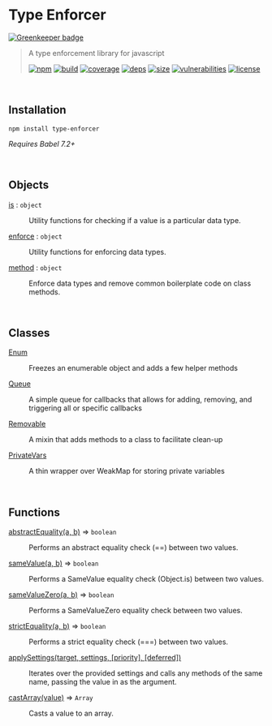 # Type Enforcer

[![Greenkeeper badge](https://badges.greenkeeper.io/DarrenPaulWright/type-enforcer.svg)](https://greenkeeper.io/)


> A type enforcement library for javascript
>
> [![npm][npm]][npm-url]
[![build][build]][build-url]
[![coverage][coverage]][coverage-url]
[![deps][deps]][deps-url]
[![size][size]][size-url]
[![vulnerabilities][vulnerabilities]][vulnerabilities-url]
[![license][license]][license-url]

<br><a name="Installation"></a>

## Installation
```
npm install type-enforcer
```
_Requires Babel 7.2+_


<br>

## Objects

<dl>
<dt><a href="docs/is.md">is</a> : <code>object</code></dt>
<dd><p>Utility functions for checking if a value is a particular data type.</p>
</dd>
<dt><a href="docs/enforce.md">enforce</a> : <code>object</code></dt>
<dd><p>Utility functions for enforcing data types.</p>
</dd>
<dt><a href="docs/method.md">method</a> : <code>object</code></dt>
<dd><p>Enforce data types and remove common boilerplate code on class methods.</p>
</dd>
</dl>

<br>

## Classes

<dl>
<dt><a href="docs/Enum.md">Enum</a></dt>
<dd><p>Freezes an enumerable object and adds a few helper methods</p>
</dd>
<dt><a href="docs/Queue.md">Queue</a></dt>
<dd><p>A simple queue for callbacks that allows for adding, removing, and triggering all or specific callbacks</p>
</dd>
<dt><a href="docs/Removable.md">Removable</a></dt>
<dd><p>A mixin that adds methods to a class to facilitate clean-up</p>
</dd>
<dt><a href="docs/PrivateVars.md">PrivateVars</a></dt>
<dd><p>A thin wrapper over WeakMap for storing private variables</p>
</dd>
</dl>

<br>

## Functions

<dl>
<dt><a href="docs/abstractEquality.md">abstractEquality(a, b)</a> ⇒ <code>boolean</code></dt>
<dd><p>Performs an abstract equality check (==) between two values.</p>
</dd>
<dt><a href="docs/sameValue.md">sameValue(a, b)</a> ⇒ <code>boolean</code></dt>
<dd><p>Performs a SameValue equality check (Object.is) between two values.</p>
</dd>
<dt><a href="docs/sameValueZero.md">sameValueZero(a, b)</a> ⇒ <code>boolean</code></dt>
<dd><p>Performs a SameValueZero equality check between two values.</p>
</dd>
<dt><a href="docs/strictEquality.md">strictEquality(a, b)</a> ⇒ <code>boolean</code></dt>
<dd><p>Performs a strict equality check (===) between two values.</p>
</dd>
<dt><a href="docs/applySettings.md">applySettings(target, settings, [priority], [deferred])</a></dt>
<dd><p>Iterates over the provided settings and calls any methods of the same name, passing the value in as the argument.</p>
</dd>
<dt><a href="docs/castArray.md">castArray(value)</a> ⇒ <code>Array</code></dt>
<dd><p>Casts a value to an array.</p>
</dd>
</dl>

[npm]: https://img.shields.io/npm/v/type-enforcer.svg
[npm-url]: https://npmjs.com/package/type-enforcer
[build]: https://travis-ci.org/DarrenPaulWright/type-enforcer.svg?branch&#x3D;master
[build-url]: https://travis-ci.org/DarrenPaulWright/type-enforcer
[coverage]: https://coveralls.io/repos/github/DarrenPaulWright/type-enforcer/badge.svg?branch&#x3D;master
[coverage-url]: https://coveralls.io/github/DarrenPaulWright/type-enforcer?branch&#x3D;master
[deps]: https://david-dm.org/darrenpaulwright/type-enforcer.svg
[deps-url]: https://david-dm.org/darrenpaulwright/type-enforcer
[size]: https://packagephobia.now.sh/badge?p&#x3D;type-enforcer
[size-url]: https://packagephobia.now.sh/result?p&#x3D;type-enforcer
[vulnerabilities]: https://snyk.io/test/github/DarrenPaulWright/type-enforcer/badge.svg?targetFile&#x3D;package.json
[vulnerabilities-url]: https://snyk.io/test/github/DarrenPaulWright/type-enforcer?targetFile&#x3D;package.json
[license]: https://img.shields.io/github/license/DarrenPaulWright/type-enforcer.svg
[license-url]: https://npmjs.com/package/type-enforcer/LICENSE.md
